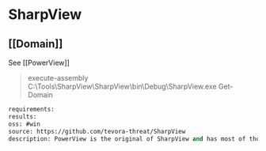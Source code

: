 # SharpView


## [[Domain]]  
See [[PowerView]]
> execute-assembly C:\Tools\SharpView\SharpView\bin\Debug\SharpView.exe Get-Domain


```meta
requirements: 
results: 
oss: #win
source: https://github.com/tevora-threat/SharpView
description: PowerView is the original of SharpView and has most of those queries also implemented
```
